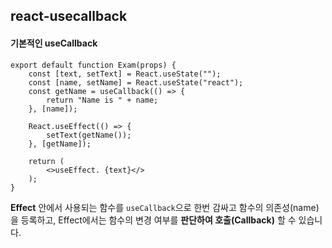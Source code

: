 ## react-usecallback

#### 기본적인 useCallback
```
export default function Exam(props) {
    const [text, setText] = React.useState("");
    const [name, setName] = React.useState("react");
    const getName = useCallback(() => {
        return "Name is " + name;
    }, [name]);
    
    React.useEffect(() => {
        setText(getName());        
    }, [getName]);

    return (
        <>useEffect. {text}</>
    );
}
```

**Effect** 안에서 사용되는 함수를 `useCallback`으로 한번 감싸고 함수의 의존성(name)을 등록하고, Effect에서는 함수의 변경 여부를 **판단하여 호출(Callback)** 할 수 있습니다.
